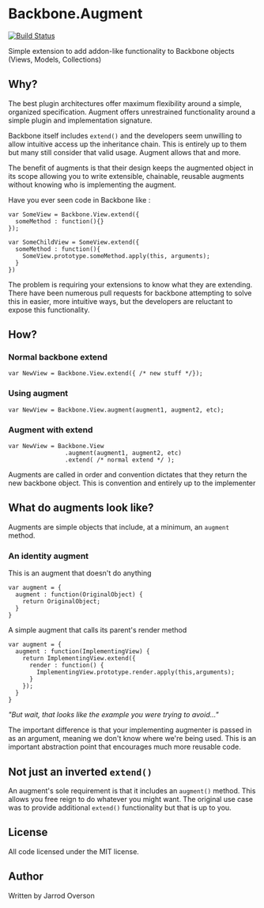 Backbone.Augment
============================

[![Build Status](https://secure.travis-ci.org/jsoverson/Backbone.Augment.png)](http://travis-ci.org/jsoverson/Backbone.Augment)

Simple extension to add addon-like functionality to Backbone objects (Views, Models, Collections)

## Why?

The best plugin architectures offer maximum flexibility around a simple, organized specification.
Augment offers unrestrained functionality around a simple plugin and implementation signature.

Backbone itself includes `extend()` and the developers seem unwilling to allow intuitive access up the
inheritance chain. This is entirely up to them but many still consider that valid usage. Augment allows that and more.

The benefit of augments is that their design keeps the augmented object in its scope allowing you to
write extensible, chainable, reusable augments without knowing who is implementing the augment.

Have you ever seen code in Backbone like :

```
var SomeView = Backbone.View.extend({
  someMethod : function(){}
});

var SomeChildView = SomeView.extend({
  someMethod : function(){
    SomeView.prototype.someMethod.apply(this, arguments);
  }
})
```

The problem is requiring your extensions to know what they are extending. There have been numerous pull
requests for backbone attempting to solve this in easier, more intuitive ways, but the developers
are reluctant to expose this functionality.

## How?

### Normal backbone extend

```
var NewView = Backbone.View.extend({ /* new stuff */});
```

### Using augment

```
var NewView = Backbone.View.augment(augment1, augment2, etc);
```

### Augment with extend

```
var NewView = Backbone.View
                .augment(augment1, augment2, etc)
                .extend( /* normal extend */ );
```

Augments are called in order and convention dictates that they return the new backbone object.
This is convention and entirely up to the implementer

## What do augments look like?

Augments are simple objects that include, at a minimum, an `augment` method.

### An identity augment

This is an augment that doesn't do anything

```
var augment = {
  augment : function(OriginalObject) {
    return OriginalObject;
  }
}
```

A simple augment that calls its parent's render method

```
var augment = {
  augment : function(ImplementingView) {
    return ImplementingView.extend({
      render : function() {
        ImplementingView.prototype.render.apply(this,arguments);
      }
    });
  }
}
```

*"But wait, that looks like the example you were trying to avoid..."*

The important difference is that your implementing augmenter is passed in as an argument, meaning we don't
know where we're being used. This is an important abstraction point that encourages much more reusable code.

## Not just an inverted `extend()`

An augment's sole requirement is that it includes an `augment()` method. This allows you free reign to do
whatever you might want. The original use case was to provide additional `extend()` functionality but
that is up to you.

## License

All code licensed under the MIT license.

## Author
 
Written by Jarrod Overson
